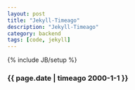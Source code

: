 ```yaml
---
layout: post
title: "Jekyll-Timeago"
description: "Jekyll-Timeago"
category: backend
tags: [code, jekyll]
---
```

{% include JB/setup %}


### {{ page.date | timeago 2000-1-1 }}